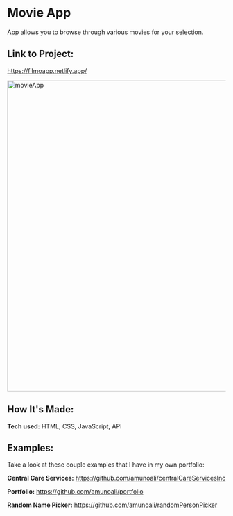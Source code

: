 # Movie App
App allows you to browse through various movies for your selection.

## Link to Project:
https://filmoapp.netlify.app/

<img width="715" alt="movieApp" src="https://user-images.githubusercontent.com/97273058/166189717-cffc1873-3992-40ea-a376-87291452b76d.png">


## How It's Made:

**Tech used:** HTML, CSS, JavaScript, API


## Examples:
Take a look at these couple examples that I have in my own portfolio:

**Central Care Services:** https://github.com/amunoali/centralCareServicesInc

**Portfolio:** https://github.com/amunoali/portfolio

**Random Name Picker:** https://github.com/amunoali/randomPersonPicker


